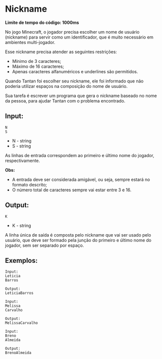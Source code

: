 # Nickname

**Limite de tempo do código: 1000ms**

No jogo Minecraft, o jogador precisa escolher um nome de usuário (nickname) para servir como um identificador, que é muito necessário em ambientes multi-jogador.

Esse nickname precisa atender as seguintes restrições:

- Mínimo de 3 caracteres;
- Máximo de 16 caracteres;
- Apenas caracteres alfanuméricos e underlines são permitidos.

Quando Tantan foi escolher seu nickname, ele foi informado que não poderia utilizar espaços na composição do nome de usuário.

Sua tarefa é escrever um programa que gera o nickname baseado no nome da pessoa, para ajudar Tantan com o problema encontrado.

## Input:

```
N
S
```

- N - string
- S - string

As linhas de entrada correspondem ao primeiro e último nome do jogador, respectivamente.

**Obs:**

- A entrada deve ser considerada amigável, ou seja, sempre estará no formato descrito;
- O número total de caracteres sempre vai estar entre 3 e 16.

## Output:

```
K
```

- K - string

A linha única de saída é composta pelo nickname que vai ser usado pelo usuário, que deve ser formado pela junção do primeiro e último nome do jogador, sem ser separado por espaço.

## Exemplos:

```
Input:
Leticia
Barros

Output:
LeticiaBarros
```

```
Input:
Melissa
Carvalho

Output:
MelissaCarvalho
```

```
Input:
Breno
Almeida

Output:
BrenoAlmeida
```